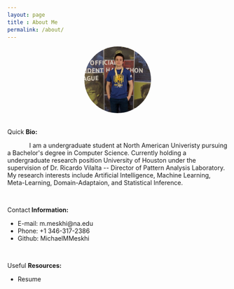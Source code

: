 ```yaml
---
layout: page
title : About Me
permalink: /about/
---
```

<style>
.img-circle {
    border-radius: 50%;
    width: 30%
}

u {
	text-decoration: underline;
}

a {
	text-decoration: none;
}

.indent {
	text-indent: 50px;
}
</style>

<center><img class="img-circle" src="michael-logo.jpeg" border-radius="50%"></center>
<br>
<p>Quick <strong>Bio:</strong></p>
<p class="indent">I am a undergraduate student at <a href="www.na.edu">North American Univeristy</a> pursuing a Bachelor's degree in Computer Science. Currently holding a undergraduate research position University of Houston under the supervision of <a href="http://www2.cs.uh.edu/~vilalta/index.html">Dr. Ricardo Vilalta</a> -- Director of <a href="http://www2.cs.uh.edu/~vilalta/ResearchLab/">Pattern Analysis Laboratory</a>. My research interests include Artificial Intelligence, Machine Learning, Meta-Learning, Domain-Adaptaion, and Statistical Inference. </p>
<br>
<p>Contact<strong> Information:</strong></p>
<ul>
<li>E-mail: <a href="mailto:m.meskhi@na.edu">m.meskhi@na.edu</a></li>
<li>Phone: +1 346-317-2386</li>
<li>Github: <a href="github.com/michaelmmeskhi">MichaelMMeskhi</a></li>
</ul>
<br>
<p>Useful <strong>Resources:</strong></p>
<ul>
<li><a href="resume.pdf">Resume</a></li>
</ul>